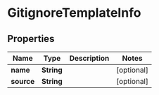 # GitignoreTemplateInfo

## Properties
Name | Type | Description | Notes
------------ | ------------- | ------------- | -------------
**name** | **String** |  |  [optional]
**source** | **String** |  |  [optional]
